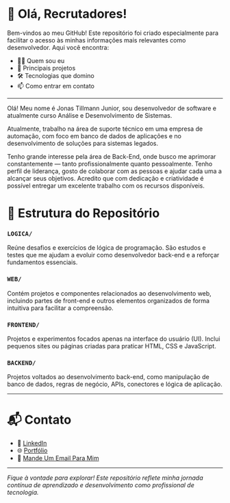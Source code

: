 # 👋 Olá, Recrutadores!

Bem-vindos ao meu GitHub! Este repositório foi criado especialmente para facilitar o acesso às minhas informações mais relevantes como desenvolvedor. Aqui você encontra:

- 👨‍💻 Quem sou eu
- 🚀 Principais projetos
- 🛠️ Tecnologias que domino
- 📫 Como entrar em contato
---

Olá! Meu nome é Jonas Tillmann Junior, sou desenvolvedor de software e atualmente curso Análise e Desenvolvimento de Sistemas.

Atualmente, trabalho na área de suporte técnico em uma empresa de automação, com foco em banco de dados de aplicações e no desenvolvimento de soluções para sistemas legados.

Tenho grande interesse pela área de Back-End, onde busco me aprimorar constantemente — tanto profissionalmente quanto pessoalmente. Tenho perfil de liderança, gosto de colaborar com as pessoas e ajudar cada uma a alcançar seus objetivos. Acredito que com dedicação e criatividade é possível entregar um excelente trabalho com os recursos disponíveis.

# 📂 Estrutura do Repositório

### `LOGICA/`
Reúne desafios e exercícios de lógica de programação. São estudos e testes que me ajudam a evoluir como desenvolvedor back-end e a reforçar fundamentos essenciais.

### `WEB/`
Contém projetos e componentes relacionados ao desenvolvimento web, incluindo partes de front-end e outros elementos organizados de forma intuitiva para facilitar a compreensão.

### `FRONTEND/`
Projetos e experimentos focados apenas na interface do usuário (UI). Inclui pequenos sites ou páginas criadas para praticar HTML, CSS e JavaScript.

### `BACKEND/`
Projetos voltados ao desenvolvimento back-end, como manipulação de banco de dados, regras de negócio, APIs, conectores e lógica de aplicação.

---

# 📬 Contato

- 💼 [LinkedIn](http://www.linkedin.com/in/jonas-tillmann-junior-873416333)  
- 🌐 [Portfólio](https://jonastillmann-j.github.io/Portfolio_JonasTillmannJ/)
- 📧 [Mande Um Email Para Mim](mailto:jonastillmann19@gmail.com)

---

_Fique à vontade para explorar! Este repositório reflete minha jornada contínua de aprendizado e desenvolvimento como profissional de tecnologia._
